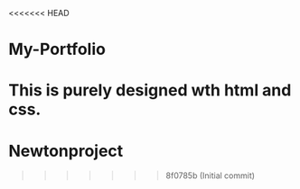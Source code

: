 <<<<<<< HEAD
# My-Portfolio
This is purely designed wth html and css.
=======
# Newtonproject
>>>>>>> 8f0785b (Initial commit)
